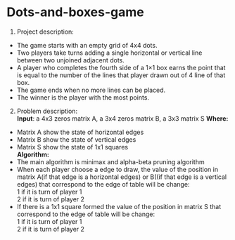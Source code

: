# Dots-and-boxes-game
1. Project description:
 * The game starts with an empty grid of 4x4 dots.
 * Two players take turns adding a single horizontal or vertical line
between two unjoined adjacent dots.
 * A player who completes the fourth side of a 1×1 box earns the
point that is equal to the number of the lines that player drawn out
of 4 line of that box.
 * The game ends when no more lines can be placed.
 * The winner is the player with the most points.
2. Problem description:\
 **Input**: 
 a 4x3 zeros matrix A, a 3x4 zeros matrix B, a 3x3 matrix S
**Where:** 
- Matrix A show the state of horizontal edges
- Matrix B show the state of vertical edges
- Matrix S show the state of 1x1 squares\
 **Algorithm:**
- The main algorithm is minimax and alpha-beta pruning
algorithm
- When each player choose a edge to draw, the value of the
position in matrix A(if that edge is a horizontal edges) or
B((if that edge is a vertical edges) that correspond to the
edge of table will be change:\
  1 if it is turn of player 1\
  2 if it is turn of player 2
- If there is a 1x1 square formed the value of the position in
matrix S that correspond to the edge of table will be change:\
  1 if it is turn of player 1\
  2 if it is turn of player 2
